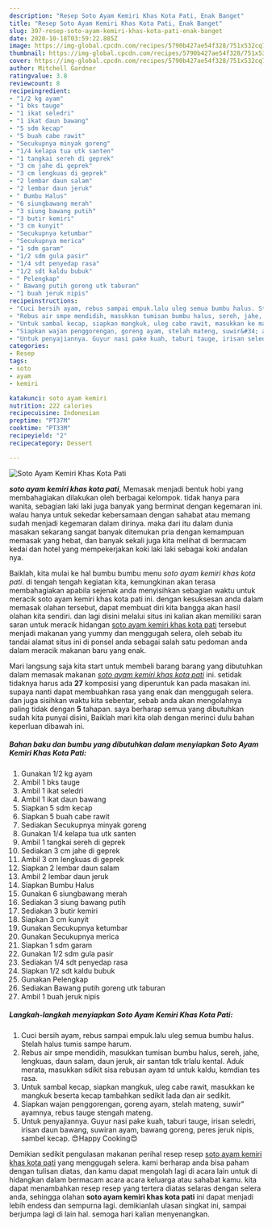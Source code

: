 ```yaml
---
description: "Resep Soto Ayam Kemiri Khas Kota Pati, Enak Banget"
title: "Resep Soto Ayam Kemiri Khas Kota Pati, Enak Banget"
slug: 397-resep-soto-ayam-kemiri-khas-kota-pati-enak-banget
date: 2020-10-18T03:59:22.885Z
image: https://img-global.cpcdn.com/recipes/5790b427ae54f328/751x532cq70/soto-ayam-kemiri-khas-kota-pati-foto-resep-utama.jpg
thumbnail: https://img-global.cpcdn.com/recipes/5790b427ae54f328/751x532cq70/soto-ayam-kemiri-khas-kota-pati-foto-resep-utama.jpg
cover: https://img-global.cpcdn.com/recipes/5790b427ae54f328/751x532cq70/soto-ayam-kemiri-khas-kota-pati-foto-resep-utama.jpg
author: Mitchell Gardner
ratingvalue: 3.8
reviewcount: 8
recipeingredient:
- "1/2 kg ayam"
- "1 bks tauge"
- "1 ikat seledri"
- "1 ikat daun bawang"
- "5 sdm kecap"
- "5 buah cabe rawit"
- "Secukupnya minyak goreng"
- "1/4 kelapa tua utk santen"
- "1 tangkai sereh di geprek"
- "3 cm jahe di geprek"
- "3 cm lengkuas di geprek"
- "2 lembar daun salam"
- "2 lembar daun jeruk"
- " Bumbu Halus"
- "6 siungbawang merah"
- "3 siung bawang putih"
- "3 butir kemiri"
- "3 cm kunyit"
- "Secukupnya ketumbar"
- "Secukupnya merica"
- "1 sdm garam"
- "1/2 sdm gula pasir"
- "1/4 sdt penyedap rasa"
- "1/2 sdt kaldu bubuk"
- " Pelengkap"
- " Bawang putih goreng utk taburan"
- "1 buah jeruk nipis"
recipeinstructions:
- "Cuci bersih ayam, rebus sampai empuk.lalu uleg semua bumbu halus. Stelah halus tumis sampe harum."
- "Rebus air smpe mendidih, masukkan tumisan bumbu halus, sereh, jahe, lengkuas, daun salam, daun jeruk, air santan tdk trlalu kental. Aduk merata, masukkan sdikit sisa rebusan ayam td untuk kaldu, kemdian tes rasa."
- "Untuk sambal kecap, siapkan mangkuk, uleg cabe rawit, masukkan ke mangkuk beserta kecap tambahkan sedikit lada dan air sedikit."
- "Siapkan wajan penggorengan, goreng ayam, stelah mateng, suwir&#34; ayamnya, rebus tauge stengah mateng."
- "Untuk penyajiannya. Guyur nasi pake kuah, taburi tauge, irisan seledri, irisan daun bawang, suwiran ayam, bawang goreng, peres jeruk nipis, sambel kecap. 😍Happy Cooking😍"
categories:
- Resep
tags:
- soto
- ayam
- kemiri

katakunci: soto ayam kemiri 
nutrition: 222 calories
recipecuisine: Indonesian
preptime: "PT37M"
cooktime: "PT33M"
recipeyield: "2"
recipecategory: Dessert

---
```



![Soto Ayam Kemiri Khas Kota Pati](https://img-global.cpcdn.com/recipes/5790b427ae54f328/751x532cq70/soto-ayam-kemiri-khas-kota-pati-foto-resep-utama.jpg)

<b><i>soto ayam kemiri khas kota pati</i></b>, Memasak menjadi bentuk hobi yang membahagiakan dilakukan oleh berbagai kelompok. tidak hanya para wanita, sebagian laki laki juga banyak yang berminat dengan kegemaran ini. walau hanya untuk sekedar kebersamaan dengan sahabat atau memang sudah menjadi kegemaran dalam dirinya. maka dari itu dalam dunia masakan sekarang sangat banyak ditemukan pria dengan kemampuan memasak yang hebat, dan banyak sekali juga kita melihat di bermacam kedai dan hotel yang mempekerjakan koki laki laki sebagai koki andalan nya.



Baiklah, kita mulai ke hal bumbu bumbu menu <i>soto ayam kemiri khas kota pati</i>. di tengah tengah kegiatan kita, kemungkinan akan terasa membahagiakan apabila sejenak anda menyisihkan sebagian waktu untuk meracik soto ayam kemiri khas kota pati ini. dengan kesuksesan anda dalam memasak olahan tersebut, dapat membuat diri kita bangga akan hasil olahan kita sendiri. dan lagi disini melalui situs ini kalian akan memiliki saran saran untuk meracik hidangan <u>soto ayam kemiri khas kota pati</u> tersebut menjadi makanan yang yummy dan menggugah selera, oleh sebab itu tandai alamat situs ini di ponsel anda sebagai salah satu pedoman anda dalam meracik makanan baru yang enak.


Mari langsung saja kita start untuk membeli barang barang yang dibutuhkan dalam memasak makanan <u><i>soto ayam kemiri khas kota pati</i></u> ini. setidak tidaknya harus ada <b>27</b> komposisi yang diperuntuk kan pada masakan ini. supaya nanti dapat membuahkan rasa yang enak dan menggugah selera. dan juga sisihkan waktu kita sebentar, sebab anda akan mengolahnya paling tidak dengan <b>5</b> tahapan. saya berharap semua yang dibutuhkan sudah kita punyai disini, Baiklah mari kita olah dengan merinci dulu bahan keperluan dibawah ini.

<!--inarticleads1-->

##### Bahan baku dan bumbu yang dibutuhkan dalam menyiapkan Soto Ayam Kemiri Khas Kota Pati:

1. Gunakan 1/2 kg ayam
1. Ambil 1 bks tauge
1. Ambil 1 ikat seledri
1. Ambil 1 ikat daun bawang
1. Siapkan 5 sdm kecap
1. Siapkan 5 buah cabe rawit
1. Sediakan Secukupnya minyak goreng
1. Gunakan 1/4 kelapa tua utk santen
1. Ambil 1 tangkai sereh di geprek
1. Sediakan 3 cm jahe di geprek
1. Ambil 3 cm lengkuas di geprek
1. Siapkan 2 lembar daun salam
1. Ambil 2 lembar daun jeruk
1. Siapkan  Bumbu Halus
1. Gunakan 6 siungbawang merah
1. Sediakan 3 siung bawang putih
1. Sediakan 3 butir kemiri
1. Siapkan 3 cm kunyit
1. Gunakan Secukupnya ketumbar
1. Gunakan Secukupnya merica
1. Siapkan 1 sdm garam
1. Gunakan 1/2 sdm gula pasir
1. Sediakan 1/4 sdt penyedap rasa
1. Siapkan 1/2 sdt kaldu bubuk
1. Gunakan  Pelengkap
1. Sediakan  Bawang putih goreng utk taburan
1. Ambil 1 buah jeruk nipis




<!--inarticleads2-->

##### Langkah-langkah menyiapkan Soto Ayam Kemiri Khas Kota Pati:

1. Cuci bersih ayam, rebus sampai empuk.lalu uleg semua bumbu halus. Stelah halus tumis sampe harum.
1. Rebus air smpe mendidih, masukkan tumisan bumbu halus, sereh, jahe, lengkuas, daun salam, daun jeruk, air santan tdk trlalu kental. Aduk merata, masukkan sdikit sisa rebusan ayam td untuk kaldu, kemdian tes rasa.
1. Untuk sambal kecap, siapkan mangkuk, uleg cabe rawit, masukkan ke mangkuk beserta kecap tambahkan sedikit lada dan air sedikit.
1. Siapkan wajan penggorengan, goreng ayam, stelah mateng, suwir&#34; ayamnya, rebus tauge stengah mateng.
1. Untuk penyajiannya. Guyur nasi pake kuah, taburi tauge, irisan seledri, irisan daun bawang, suwiran ayam, bawang goreng, peres jeruk nipis, sambel kecap. 😍Happy Cooking😍




Demikian sedikit pengulasan makanan perihal resep resep <u>soto ayam kemiri khas kota pati</u> yang menggugah selera. kami berharap anda bisa paham dengan tulisan diatas, dan kamu dapat mengolah lagi di acara lain untuk di hidangkan dalam bermacam acara acara keluarga atau sahabat kamu. kita dapat menambahkan resep resep yang tertera diatas selaras dengan selera anda, sehingga olahan <b>soto ayam kemiri khas kota pati</b> ini dapat menjadi lebih endess dan sempurna lagi. demikianlah ulasan singkat ini, sampai berjumpa lagi di lain hal. semoga hari kalian menyenangkan.
